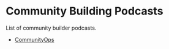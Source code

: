 # Community Building Podcasts

List of community builder podcasts.

- [CommunityOps](https://open.spotify.com/show/2beTkGLf1twuJAasdlUBkL)
